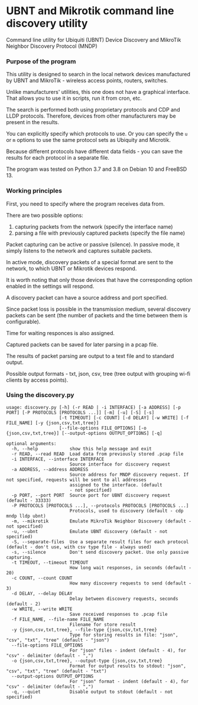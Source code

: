 # UBNT and Mikrotik command line discovery utility
Command line utility for Ubiquiti (UBNT) Device Discovery and MikroTik Neighbor Discovery Protocol (MNDP)

### Purpose of the program

This utility is designed to search in the local network devices manufactured by UBNT and MikroTik  - wireless access points, routers, switches.

Unlike manufacturers' utilities, this one does not have a graphical interface. That allows you to use it in scripts, run it from cron, etc.

The search is performed both using proprietary protocols and CDP and LLDP protocols. Therefore, devices from other manufacturers may be present in the results.

You can explicitly specify which protocols to use. Or you can specify the `u` or `m` options to use the same protocol sets as Ubiquity and Microtik.

Because different protocols have different data fields - you can save the results for each protocol in a separate file.

The program was tested on Python 3.7 and 3.8 on Debian 10 and FreeBSD 13.

### Working principles

First, you need to specify where the program receives data from. 

There are two possible options:
1. capturing packets from the network (specify the interface name)
2. parsing a file with previously captured packets (specify the file name)

Packet capturing can be active or passive (silence). In passive mode, it simply listens to the network and captures suitable packets.

In active mode, discovery packets of a special format are sent to the network, to which UBNT or Mikrotik devices respond.

It is worth noting that only those devices that have the corresponding option enabled in the settings will respond.

A discovery packet can have a source address and port specified.

Since packet loss is possible in the transmission medium, several discovery packets can be sent (the number of packets and the time between them is configurable).

Time for waiting responces is also assigned.

Captured packets can be saved for later parsing in a pcap file.

The results of packet parsing are output to a text file and to standard output.

Possible output formats - txt, json, csv, tree (tree output with grouping wi-fi clients by access points).

### Using the discovery.py

```
usage: discovery.py [-h] (-r READ | -i INTERFACE) [-a ADDRESS] [-p PORT] [-P PROTOCOLS [PROTOCOLS ...]] [-m] [-u] [-S] [-s] 
                    [-t TIMEOUT] [-c COUNT] [-d DELAY] [-w WRITE] [-f FILE_NAME] [-y {json,csv,txt,tree}] 
                    [--file-options FILE_OPTIONS] [-o {json,csv,txt,tree}] [--output-options OUTPUT_OPTIONS] [-q]

optional arguments:
  -h, --help            show this help message and exit
  -r READ, --read READ  Load data from previously stored .pcap file
  -i INTERFACE, --interface INTERFACE
                        Source interface for discovery request
  -a ADDRESS, --address ADDRESS
                        Source address for MNDP discovery request. If not specified, requests will be sent to all addresses 
                        assigned to the interface. (default
                        - not specified)
  -p PORT, --port PORT  Source port for UBNT discovery request (default - 33333)
  -P PROTOCOLS [PROTOCOLS ...], --protocols PROTOCOLS [PROTOCOLS ...]
                        Protocols, used to discovery (default - cdp mndp lldp ubnt)
  -m, --mikrotik        Emulate MikroTik Neighbor Discovery (default - not specified)
  -u, --ubnt            Emulate UBNT discovery (default - not specified)
  -S, --separate-files  Use a separate result files for each protocol (default - don't use, with csv type file - always used)
  -s, --silence         Don't send discovery packet. Use only passive capturing.
  -t TIMEOUT, --timeout TIMEOUT
                        How long wait responses, in seconds (default - 20)
  -c COUNT, --count COUNT
                        How many discovery requests to send (default - 3)
  -d DELAY, --delay DELAY
                        Delay between discovery requests, seconds (default - 2)
  -w WRITE, --write WRITE
                        Save received responses to .pcap file
  -f FILE_NAME, --file-name FILE_NAME
                        Filename for store result
  -y {json,csv,txt,tree}, --file-type {json,csv,txt,tree}
                        Type for storing results in file: "json", "csv", "txt", "tree" (default - "json")
  --file-options FILE_OPTIONS
                        For "json" files - indent (default - 4), for "csv" - delimiter (default - ",")
  -o {json,csv,txt,tree}, --output-type {json,csv,txt,tree}
                        Format for output results to stdout: "json", "csv", "txt", "tree" (default - "txt")
  --output-options OUTPUT_OPTIONS
                        For "json" format - indent (default - 4), for "csv" - delimiter (default - ",")
  -q, --quiet           Disable output to stdout (default - not specified)
```
